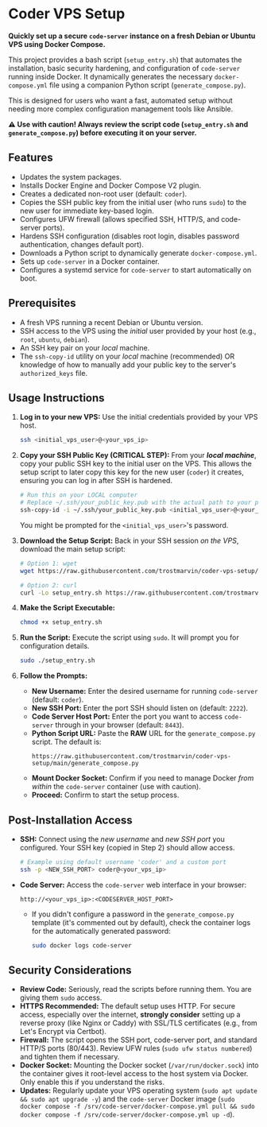 # Coder VPS Setup

**Quickly set up a secure `code-server` instance on a fresh Debian or Ubuntu VPS using Docker Compose.**

This project provides a bash script (`setup_entry.sh`) that automates the installation, basic security hardening, and configuration of `code-server` running inside Docker. It dynamically generates the necessary `docker-compose.yml` file using a companion Python script (`generate_compose.py`).

This is designed for users who want a fast, automated setup without needing more complex configuration management tools like Ansible.

**⚠️ Use with caution! Always review the script code (`setup_entry.sh` and `generate_compose.py`) before executing it on your server.**

## Features

*   Updates the system packages.
*   Installs Docker Engine and Docker Compose V2 plugin.
*   Creates a dedicated non-root user (default: `coder`).
*   Copies the SSH public key from the initial user (who runs `sudo`) to the new user for immediate key-based login.
*   Configures UFW firewall (allows specified SSH, HTTP/S, and code-server ports).
*   Hardens SSH configuration (disables root login, disables password authentication, changes default port).
*   Downloads a Python script to dynamically generate `docker-compose.yml`.
*   Sets up `code-server` in a Docker container.
*   Configures a systemd service for `code-server` to start automatically on boot.

## Prerequisites

*   A fresh VPS running a recent Debian or Ubuntu version.
*   SSH access to the VPS using the *initial* user provided by your host (e.g., `root`, `ubuntu`, `debian`).
*   An SSH key pair on your *local* machine.
*   The `ssh-copy-id` utility on your *local* machine (recommended) OR knowledge of how to manually add your public key to the server's `authorized_keys` file.

## Usage Instructions

1.  **Log in to your new VPS:**
    Use the initial credentials provided by your VPS host.
    ```bash
    ssh <initial_vps_user>@<your_vps_ip>
    ```

2.  **Copy your SSH Public Key (CRITICAL STEP):**
    From your ***local machine***, copy your public SSH key to the initial user on the VPS. This allows the setup script to later copy this key for the new user (`coder`) it creates, ensuring you can log in after SSH is hardened.
    ```bash
    # Run this on your LOCAL computer
    # Replace ~/.ssh/your_public_key.pub with the actual path to your public key
    ssh-copy-id -i ~/.ssh/your_public_key.pub <initial_vps_user>@<your_vps_ip>
    ```
    You might be prompted for the `<initial_vps_user>`'s password.

3.  **Download the Setup Script:**
    Back in your SSH session *on the VPS*, download the main setup script:
    ```bash
    # Option 1: wget
    wget https://raw.githubusercontent.com/trostmarvin/coder-vps-setup/main/setup_entry.sh -O setup_entry.sh

    # Option 2: curl
    curl -Lo setup_entry.sh https://raw.githubusercontent.com/trostmarvin/coder-vps-setup/main/setup_entry.sh
    ```

4.  **Make the Script Executable:**
    ```bash
    chmod +x setup_entry.sh
    ```

5.  **Run the Script:**
    Execute the script using `sudo`. It will prompt you for configuration details.
    ```bash
    sudo ./setup_entry.sh
    ```

6.  **Follow the Prompts:**
    *   **New Username:** Enter the desired username for running `code-server` (default: `coder`).
    *   **New SSH Port:** Enter the port SSH should listen on (default: `2222`).
    *   **Code Server Host Port:** Enter the port you want to access `code-server` through in your browser (default: `8443`).
    *   **Python Script URL:** Paste the **RAW** URL for the `generate_compose.py` script. The default is:
        ```
        https://raw.githubusercontent.com/trostmarvin/coder-vps-setup/main/generate_compose.py
        ```
    *   **Mount Docker Socket:** Confirm if you need to manage Docker *from within* the `code-server` container (use with caution).
    *   **Proceed:** Confirm to start the setup process.

## Post-Installation Access

*   **SSH:** Connect using the *new username* and *new SSH port* you configured. Your SSH key (copied in Step 2) should allow access.
    ```bash
    # Example using default username 'coder' and a custom port
    ssh -p <NEW_SSH_PORT> coder@<your_vps_ip>
    ```
*   **Code Server:** Access the `code-server` web interface in your browser:
    ```
    http://<your_vps_ip>:<CODESERVER_HOST_PORT>
    ```
    *   If you didn't configure a password in the `generate_compose.py` template (it's commented out by default), check the container logs for the automatically generated password:
        ```bash
        sudo docker logs code-server
        ```

## Security Considerations

*   **Review Code:** Seriously, read the scripts before running them. You are giving them `sudo` access.
*   **HTTPS Recommended:** The default setup uses HTTP. For secure access, especially over the internet, **strongly consider** setting up a reverse proxy (like Nginx or Caddy) with SSL/TLS certificates (e.g., from Let's Encrypt via Certbot).
*   **Firewall:** The script opens the SSH port, code-server port, and standard HTTP/S ports (80/443). Review UFW rules (`sudo ufw status numbered`) and tighten them if necessary.
*   **Docker Socket:** Mounting the Docker socket (`/var/run/docker.sock`) into the container gives it root-level access to the host system via Docker. Only enable this if you understand the risks.
*   **Updates:** Regularly update your VPS operating system (`sudo apt update && sudo apt upgrade -y`) and the `code-server` Docker image (`sudo docker compose -f /srv/code-server/docker-compose.yml pull && sudo docker compose -f /srv/code-server/docker-compose.yml up -d`).
